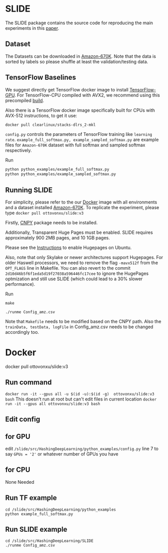 # SLIDE

The SLIDE package contains the source code for reproducing the main experiments in this [paper](https://arxiv.org/abs/1903.03129).

## Dataset

The Datasets can be downloaded in [Amazon-670K](https://drive.google.com/open?id=0B3lPMIHmG6vGdUJwRzltS1dvUVk). Note that the data is sorted by labels so please shuffle at least the validation/testing data.

## TensorFlow Baselines

We suggest directly get TensorFlow docker image to install [TensorFlow-GPU](https://www.tensorflow.org/install/docker).
For TensorFlow-CPU compiled with AVX2, we recommend using this precompiled [build](https://github.com/lakshayg/tensorflow-build).

Also there is a TensorFlow docker image specifically built for CPUs with AVX-512 instructions, to get it use:

```bash
docker pull clearlinux/stacks-dlrs_2-mkl    
```

`config.py` controls the parameters of TensorFlow training like `learning rate`. `example_full_softmax.py, example_sampled_softmax.py` are example files for `Amazon-670K` dataset with full softmax and sampled softmax respectively.

Run

```bash
python python_examples/example_full_softmax.py
python python_examples/example_sampled_softmax.py
```

## Running SLIDE

For simplicity, please refer to the our [Docker](https://hub.docker.com/repository/docker/ottovonxu/slide) image with all environments and a dataset installed [Amazon-670K](https://drive.google.com/open?id=0B3lPMIHmG6vGdUJwRzltS1dvUVk). To replicate the experiment, please type ```docker pull ottovonxu/slide:v3``` 

Firstly,  [CNPY](https://github.com/rogersce/cnpy) package needs to be installed.

Additionally, Transparent Huge Pages must be enabled.  SLIDE requires approximately 900 2MB pages, and 10 1GB pages.


Please see the [Instructions](https://wiki.debian.org/Hugepages) to enable Hugepages on Ubuntu.

Also, note that only Skylake or newer architectures support Hugepages. For older Haswell processors, we need to remove the flag `-mavx512f` from the `OPT_FLAGS` line in Makefile. You can also revert to the commit `2d10d46b5f6f1eda5d19f27038a596446fc17cee` to ignore the HugePages optmization and still use SLIDE (which could lead to a 30% slower performance). 



Run

```make```

```./runme Config_amz.csv```

Note that `Makefile` needs to be modified based on the CNPY path. Also the `trainData, testData, logFile` in Config_amz.csv needs to be changed accordingly too.


# Docker

docker pull ottovonxu/slide:v3

## Run command

`docker run -it --gpus all -u $(id -u):$(id -g)  ottovonxu/slide:v3 bash` This doesn't run at root but can't edit files in current location
`docker run -it --gpus all ottovonxu/slide:v3 bash`

## Edit config

## for GPU

edit `/slide/src/HashingDeepLearning/python_examples/config.py`
line 7 to say `GPUs = '2'` or whatever number of GPUs you have

## for CPU

None Needed

## Run TF example

```
cd /slide/src/HashingDeepLearning/python_examples
python example_full_softmax.py
```

## Run SLIDE example

```
cd /slide/src/HashingDeepLearning/SLIDE
./runme Config_amz.csv
```
